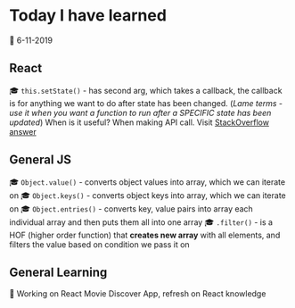 # Today I have learned

:calendar: 6-11-2019

## React

:mortar_board: ```this.setState()``` - has second arg, which takes a callback, the callback is for anything we want to do after state has been changed. (_Lame terms - use it when you want a function to run after a SPECIFIC state has been updated_) When is it useful? When making API call. Visit [StackOverflow answer](https://stackoverflow.com/questions/42038590/when-to-use-react-setstate-callback)

## General JS

:mortar_board: ```Object.value()``` - converts object values into array, which we can iterate on
:mortar_board: ```Object.keys()``` - converts object keys into array, which we can iterate on
:mortar_board: ```Object.entries()``` - converts key, value pairs into array each individual array and then puts them all into one array
:mortar_board: ```.filter()``` - is a HOF (higher order function) that __creates new array__ with all elements, and filters the value based on condition we pass it on

## General Learning

:hammer: Working on React Movie Discover App, refresh on React knowledge